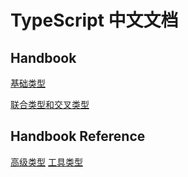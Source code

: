 # TypeScript 中文文档

## Handbook
[基础类型](handbook/基本类型.md)

[联合类型和交叉类型](handbook/联合类型和交叉类型.md)

## Handbook Reference
[高级类型](handbook_reference/高级类型.md)
[工具类型](handbook_reference/工具类型.md)

